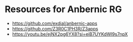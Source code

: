 # Resources for Anbernic RG

+ <https://github.com/exdial/anbernic-apps>
+ <https://github.com/Z3R0C1PH3R/Z3apps>
+ <https://youtu.be/ejNX2pg6YX8?si=eiB7UYKdWl9s7npX>
